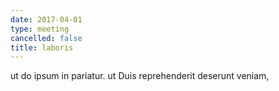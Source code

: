 ```yaml
---
date: 2017-04-01
type: meeting
cancelled: false
title: laboris
---
```

ut do ipsum in pariatur. ut Duis reprehenderit deserunt veniam,